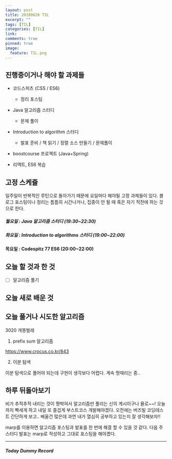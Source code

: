 ```yaml
---
layout: post
title: 20180626 TIL
excerpt: ""
tags: [TIL]
categories: [TIL]
link:
comments: true
pinned: true
image:
  feature: TIL.png
---
```


## 진행중이거나 해야 할 과제들

- 코드스피츠 (CSS / ES6)

  - 정리 포스팅

- Java 알고리즘 스터디 

  - 문제 풀이

- Introduction to algorithm 스터디

  - 발표 준비 / 책 읽기 / 정렬 소스 만들기 / 문제풀이

- boostcourse 프로젝트 (Java+Spring)

- 리액트, ES6 복습

  

## 고정 스케쥴

일주일이 반복적인 루틴으로 돌아가기 때문에 요일마다 해야될 고정 과제들이 있다. 블로그 포스팅이나 정리는 틈틈히 시간나거나, 집중이 안 될 때 혹은 자기 직전에 하는 것으로 한다.

##### 월요일 : Java 알고리즘 스터디  (19:30~22:30)

##### 화요일 : Introduction to algorithms 스터디 (19:00~22:00)

**목요일 : Codespitz 77 ES6 (20:00~22:00)**

## 오늘 할 것과 한 것

- [ ] 알고리즘 풀기

## 오늘 새로 배운 것



## 오늘 풀거나 시도한 알고리즘 

3020 개똥벌레

1. prefix sum 알고리즘 

https://www.crocus.co.kr/843

2. 이분 탐색

이분 탐색으로 풀어야 되는데 구현이 생각보다 어렵다. 계속 멍때리는 중..

## 하루 뒤돌아보기

비가 추적추적 내리는 것이 짱박혀서 알고리즘만 풀리는 신의 계시이구나 욜로~~! 오늘까지 빡세게 하고 내일 또 즐겁게 부스트코스 개발해야겠다. 오전에는 버즈빌 코딩테스트 간단하게 보고.. 배울건 많은데 과연 내가 열심히 공부하고 있는지 잘 생각해보자!!



marp를 이용하면 알고리즘 포스팅과 발표를 한 번에 해결 할 수 있을 것 같다. 다음 주 스터디 발표는 marp로 작성하고 그대로 포스팅을 해야곘다.



------

##### Today Dummy Record

